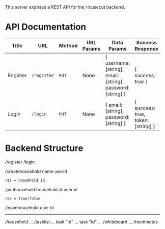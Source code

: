 This server exposes a REST API for the Housecut backend.


# API Documentation

| Title | URL | Method | URL Params | Data Params | Success Response | Error Response | Notes |
| ----- | --- | ------ | ---------- | ----------- | ---------------- | -------------- | ----- |
| Register | `/register` | `PUT` | None | { username: [string], email: [string], password: [string] } | { success: true } | { success: false, message: "Explanation" } | |
| Login | `/login` | `PUT` | None | { email: [string], password: [string] } | { success: true, token: [string] } | { success: false, message: "Explanation" } | |

# Backend Structure
/register
/login

/createhousehold
	name
	userid
	
	res = household id
/joinhousehold
	household id
	user id
	
	res = true/false
	
/leavehousehold
	user id

******************************

/household
... /tasklist
	... task "id"
	... task "id"
... /whiteboard
... /roommates

